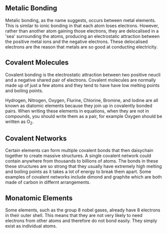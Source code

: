 ## Metalic Bonding
Metalic bonding, as the name suggests, occurs between metal elements. This is similar to ionic bonding in that each atom loses electrons. However, rather than another atom gaining those electrons, they are delocalised in a 'sea' surrounding the atoms, producing an electrostatic attraction between the positive metal ions and the negative electrons. These delocalised electrons are the reason that metals are so good at conducting electricity.

<!--Insert image of metalic bonding-->

## Covalent Molecules
Covalent bonding is the electrostatic attraction between two positive neucli and a negative shared pair of electrons. Covalent molecules are normally made up of just a few atoms and they tend to have have low melting points and boiling points.

Hydrogen, Nitrogen, Oxygen, Flurine, Chlorine, Bromine, and Iodine are all known as diatomic elements because they join up in covalently bonded pairs. When writing these elements in equations, when they are not in compounds, you should write them as a pair, for example Oxygen should be written as O<sub>2</sub>.

<!--Insert image of covalent molecular bonding-->

## Covalent Networks
Certain elements can form multiple covalent bonds that then daisychain together to create massive structures. A single covalent network could contain anywhere from thousands to billions of atoms. The bonds in these these structures are so strong that they usually have extremely high melting and boiling points as it takes a lot of energy to break them apart. Some examples of covalent networks include dimond and graphite which are both made of carbon in differnt arrangements.

<!--Insert image of covalent network-->

## Monatomic Elements
Some elements, such as the group 8 nobel gases, already have 8 electrons in their outer shell. This means that they are not very likely to need electrons from other atoms and therefore do not bond easily. They simply exist as individual atoms.

